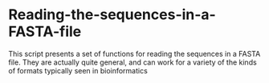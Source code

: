 # Reading-the-sequences-in-a-FASTA-file
This script presents a set of functions for reading the sequences in a FASTA file. They are actually quite general, and can work for a variety of the kinds of formats typically seen in bioinformatics
